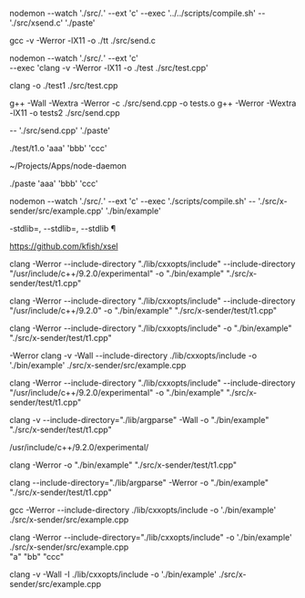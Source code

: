 


nodemon --watch './src/*.*' --ext 'c' --exec '../../scripts/compile.sh' -- './src/xsend.c' './paste'

gcc -v -Werror -lX11 -o ./tt ./src/send.c


nodemon --watch './src/*.*' --ext 'c' \
--exec 'clang -v -Werror -lX11 -o ./test ./src/test.cpp' 

clang -o ./test1 ./src/test.cpp

g++ -Wall -Wextra -Werror -c ./src/send.cpp -o tests.o
g++ -Werror -Wextra -lX11 -o tests2 ./src/send.cpp

-- './src/send.cpp' './paste'

./test/t1.o 'aaa' 'bbb' 'ccc'


~/Projects/Apps/node-daemon

./paste 'aaa' 'bbb' 'ccc'

nodemon --watch './src/*.*' --ext 'c' --exec './scripts/compile.sh' -- './src/x-sender/src/example.cpp' './bin/example'

 -stdlib=<arg>, --stdlib=<arg>, --stdlib <arg>¶

https://github.com/kfish/xsel



clang -Werror --include-directory "./lib/cxxopts/include" --include-directory "/usr/include/c++/9.2.0/experimental" -o "./bin/example" "./src/x-sender/test/t1.cpp"

clang -Werror --include-directory "./lib/cxxopts/include" --include-directory "/usr/include/c++/9.2.0" -o "./bin/example" "./src/x-sender/test/t1.cpp"

clang -Werror --include-directory "./lib/cxxopts/include"  -o "./bin/example" "./src/x-sender/test/t1.cpp"


-Werror
clang -v -Wall --include-directory ./lib/cxxopts/include -o './bin/example' ./src/x-sender/src/example.cpp

clang -Werror --include-directory "./lib/cxxopts/include" --include-directory "/usr/include/c++/9.2.0/experimental" -o "./bin/example" "./src/x-sender/test/t1.cpp"


clang -v --include-directory="./lib/argparse" -Wall -o "./bin/example" "./src/x-sender/test/t1.cpp"

/usr/include/c++/9.2.0/experimental/

clang -Werror -o "./bin/example" "./src/x-sender/test/t1.cpp"


clang --include-directory="./lib/argparse" -Werror -o "./bin/example" "./src/x-sender/test/t1.cpp"

gcc -Werror --include-directory ./lib/cxxopts/include -o './bin/example' ./src/x-sender/src/example.cpp

clang -Werror --include-directory="./lib/cxxopts/include" -o './bin/example' ./src/x-sender/src/example.cpp
 \
"a" "bb" "ccc"


clang -v -Wall -I ./lib/cxxopts/include -o './bin/example' ./src/x-sender/src/example.cpp